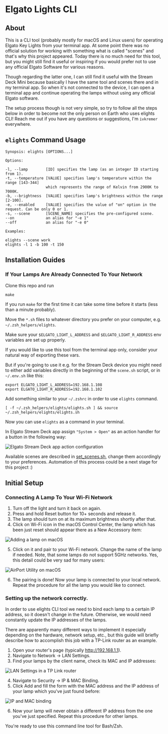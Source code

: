 # Elgato Lights CLI

## About

This is a CLI tool (probably mostly for macOS and Linux users) for operating Elgato Key Lights from your terminal app.
At some point there was no official solution for working with something what is called "scenes" and that's why this
project appeared. Today there is no much need for this tool, but you might still find it useful or inspiring if you
would prefer not to use any official Elgato Software for various reasons.

Though regarding the latter one, I can still find it useful with the Stream Deck Mini because basically I have the same
tool and scenes there and in my terminal app. So when it's not connected to the device, I can open a terminal app and
continue operating the lamps without using any official Elgato software.

The setup process though is not very simple, so try to follow all the steps below in order to become not the only person
on Earth who uses elights CLI! Reach me out if you have any questions or suggestions, I'm `ivkremer` everywhere.

## `elights` Command Usage

```
Synopsis: elights [OPTIONS...]

Options:

-l, --lamp        [ID] specifies the lamp (as an integer ID starting from 1).
-t, --temperature [VALUE] specifies lamp's temperature within the range [143-344]
                  which represents the range of Kelvin from 2900K to 7000K.
-b, --brightness  [VALUE] specifies lamp's brightness within the range [2-100].
-e, --enabled     [VALUE] specifies the value of "on" option in the request. Can be only 0 or 1.
-s, --scene       [SCENE_NAME] specifies the pre-configured scene.
--on              an alias for "-e 1"
--off             an alias for "-e 0"

Examples:

elights --scene work
elights -l 1 -b 100 -t 150
```

## Installation Guides

### If Your Lamps Are Already Connected To Your Network

Clone this repo and run

```shell
make
```

If you run `make` for the first time it can take some time before it starts (less than a minute probably).

Move the `*.sh` files to whatever directory you prefer on your computer, e.g. `~/.zsh_helpers/elights`.

Make sure your `$ELGATO_LIGHT_L_ADDRESS` and `$ELGATO_LIGHT_R_ADDRESS` env variables are set up properly.

If you would like to use this tool from the terminal app only, consider your natural way of exporting these vars.

But if you're going to use it e.g. for the Stream Deck device you might need to either add variables directly in the
beginning of the `scene.sh` script, or in `~/.env.sh` like this:

```shell
export ELGATO_LIGHT_L_ADDRESS=192.168.1.108
export ELGATO_LIGHT_R_ADDRESS=192.168.1.102
```

Add something similar to your `~/.zshrc` in order to use `elights` command.

```shell
[ -f ~/.zsh_helpers/elights/elights.sh ] && source ~/.zsh_helpers/elights/elights.sh
```

Now you can use `elights` as a command in your terminal.

In Elgato Stream Deck app assign `"System > Open"` as an action handler for a button in the following way:

![Elgato Stream Deck app action configuration](./readme_resources/stream-deck-action.png)

Available scenes are described in [set_scenes.sh](./src/elights/set_scene.sh), change them accordingly to your
preferences.  Automation of this process could be a next stage for this project :)

## Initial Setup

### Connecting A Lamp To Your Wi-Fi Network

1. Turn off the light and turn it back on again.
2. Press and hold Reset button for 10+ seconds and release it.
3. The lamp should turn on at its maximum brightness shortly after that.
4. Click on Wi-Fi icon in the macOS Control Center, the lamp which has been just reset should appear there as a New
   Accessory item:

![Adding a lamp on macOS](./readme_resources/macos-adding-a-lamp.png)

5. Click on it and pair to your Wi-Fi network. Change the name of the lamp if needed. Note, that some lamps do not
   support 5GHz networks. Yes, this detail could be very sad for many users:

![AirPort Utility on macOS](./readme_resources/macos-airport-utility.png)

6. The pairing is done! Now your lamp is connected to your local network. Repeat the procedure for all the lamp you
would like to connect.

### Setting up the network correctly.

In order to use elights CLI tool we need to bind each lamp to a certain IP address, so it doesn't change in the future.
Otherwise, we would need constantly update the IP addresses of the lamps.

There are apparently many different ways to implement it especially depending on the hardware, network setup, etc., but
this guide will briefly describe how to accomplish this job with a TP-Link router as an example.

1. Open your router's page (typically http://192.168.1.1).
2. Navigate to Network → LAN Settings.
3. Find your lamps by the client name, check its MAC and IP addresses:

![LAN Settings in a TP Link router](./readme_resources/router-lan-settings.png)

4. Navigate to Security → IP & MAC Binding.
5. Click Add and fill the form with the MAC address and the IP address of your lamp which you've just found before:

![IP and MAC binding](./readme_resources/router-ip-and-mac-binding.png)

6. Now your lamp will never obtain a different IP address from the one you've just specified. Repeat this procedure for
other lamps.

You're ready to use this command line tool for Bash/Zsh.
